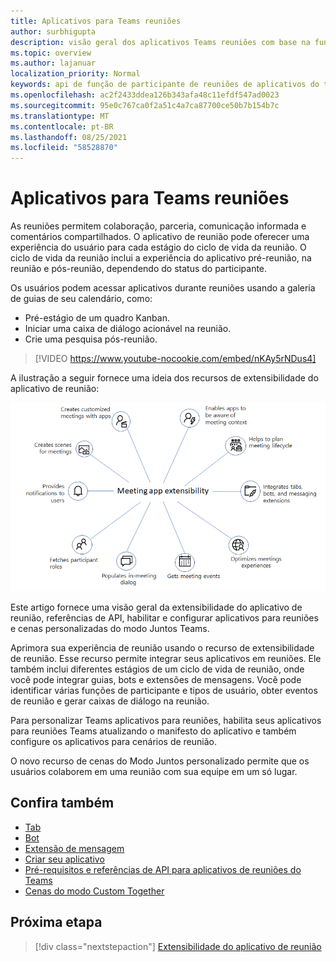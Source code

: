 ```yaml
---
title: Aplicativos para Teams reuniões
author: surbhigupta
description: visão geral dos aplicativos Teams reuniões com base na função de usuário e participante
ms.topic: overview
ms.author: lajanuar
localization_priority: Normal
keywords: api de função de participante de reuniões de aplicativos do teams
ms.openlocfilehash: ac2f2433ddea126b343afa48c11efdf547ad0023
ms.sourcegitcommit: 95e0c767ca0f2a51c4a7ca87700ce50b7b154b7c
ms.translationtype: MT
ms.contentlocale: pt-BR
ms.lasthandoff: 08/25/2021
ms.locfileid: "58528870"
---
```

# <a name="apps-for-teams-meetings"></a>Aplicativos para Teams reuniões

As reuniões permitem colaboração, parceria, comunicação informada e comentários compartilhados. O aplicativo de reunião pode oferecer uma experiência do usuário para cada estágio do ciclo de vida da reunião. O ciclo de vida da reunião inclui a experiência do aplicativo pré-reunião, na reunião e pós-reunião, dependendo do status do participante.

Os usuários podem acessar aplicativos durante reuniões usando a galeria de guias de seu calendário, como:

* Pré-estágio de um quadro Kanban.
* Iniciar uma caixa de diálogo acionável na reunião.
* Crie uma pesquisa pós-reunião.

> [!VIDEO https://www.youtube-nocookie.com/embed/nKAy5rNDus4]

A ilustração a seguir fornece uma ideia dos recursos de extensibilidade do aplicativo de reunião:

![Extensibilidade do aplicativo de reunião](../assets/images/apps-in-meetings/meetingappextensibility.png)

Este artigo fornece uma visão geral da extensibilidade do aplicativo de reunião, referências de API, habilitar e configurar aplicativos para reuniões e cenas personalizadas do modo Juntos Teams.

Aprimora sua experiência de reunião usando o recurso de extensibilidade de reunião. Esse recurso permite integrar seus aplicativos em reuniões. Ele também inclui diferentes estágios de um ciclo de vida de reunião, onde você pode integrar guias, bots e extensões de mensagens. Você pode identificar várias funções de participante e tipos de usuário, obter eventos de reunião e gerar caixas de diálogo na reunião.

Para personalizar Teams aplicativos para reuniões, habilita seus aplicativos para reuniões Teams atualizando o manifesto do aplicativo e também configure os aplicativos para cenários de reunião.

O novo recurso de cenas do Modo Juntos personalizado permite que os usuários colaborem em uma reunião com sua equipe em um só lugar.

## <a name="see-also"></a>Confira também

* [Tab](../tabs/what-are-tabs.md#understand-how-tabs-work)
* [Bot](../bots/what-are-bots.md)
* [Extensão de mensagem](../messaging-extensions/what-are-messaging-extensions.md)
* [Criar seu aplicativo](../apps-in-teams-meetings/design/designing-apps-in-meetings.md)
* [Pré-requisitos e referências de API para aplicativos de reuniões do Teams](create-apps-for-teams-meetings.md)
* [Cenas do modo Custom Together](~/apps-in-teams-meetings/teams-together-mode.md)

## <a name="next-step"></a>Próxima etapa

> [!div class="nextstepaction"]
> [Extensibilidade do aplicativo de reunião](meeting-app-extensibility.md)
